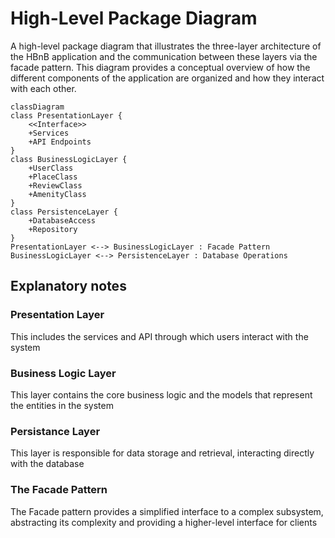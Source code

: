 # High-Level Package Diagram

A high-level package diagram that illustrates the three-layer architecture of the HBnB application and the communication between these layers via the facade pattern. This diagram provides a conceptual overview of how the different components of the application are organized and how they interact with each other.

```mermaid
classDiagram
class PresentationLayer {
    <<Interface>>
    +Services
    +API Endpoints
}
class BusinessLogicLayer {
    +UserClass
    +PlaceClass
    +ReviewClass
    +AmenityClass
}
class PersistenceLayer {
    +DatabaseAccess
    +Repository
}
PresentationLayer <--> BusinessLogicLayer : Facade Pattern
BusinessLogicLayer <--> PersistenceLayer : Database Operations
```

## Explanatory notes

### Presentation Layer
This includes the services and API through which users interact with the system

### Business Logic Layer
This layer contains the core business logic and the models that represent the entities in the system

### Persistance Layer
This layer is responsible for data storage and retrieval, interacting directly with the database

### The Facade Pattern
The Facade pattern provides a simplified interface to a complex subsystem, abstracting its complexity and providing a higher-level interface for clients